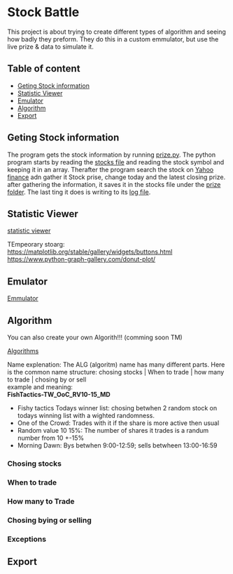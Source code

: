 # Stock Battle #
This project is about trying to create different types of algorithm and seeing how badly they preform. They do this in a custom emmulator, but use the live prize & data to simulate it.

## Table of content
- [Geting Stock information](#PRZ)
- [Statistic Viewer](#STV)
- [Emulator](#EMU)
- [Algorithm](#ALG)
- [Export](#EXP)


<a name="PRZ"></a>
## Geting Stock information

The program gets the stock information by running [prize.py](./prize.py). The python program starts by reading the [stocks file](./stocks.stk) and reading the stock symbol and keeping it in an array. Therafter the program search the stock on [Yahoo finance](https://finance.yahoo.com) adn gather it Stock prise, change today and the latest closing prize. after gathering the information, it saves it in the stocks file under the [prize folder](./prize/). The last ting it does is writing to its [log file](./log/PRZ.log).

<a name="STV"></a>
## Statistic Viewer

[statistic viewer](./statView.py)

TEmpeorary stoarg:  
https://matplotlib.org/stable/gallery/widgets/buttons.html  
https://www.python-graph-gallery.com/donut-plot/  

<a name="EMU"></a>
## Emulator

[Emmulator](./statView.py)

<a name="ALG"></a>
## Algorithm

You can also create your own Algorith!!! (comming soon TM)

[Algorithms](./ALG/)

Name explenation:
The ALG (algoritm) name has many different parts. Here is the common name structure:
chosing stocks | When to trade | how many to trade | chosing by or sell  
example and meaning:  
**FishTactics-TW_OoC_RV10-15_MD**

- Fishy tactics Todays winner list: chosing betwhen 2 random stock on todays winning list with a wighted randomness.
- One of the Crowd: Trades with it if the share is more active then usual
- Random value 10 15%: The number of shares it trades is a randum number from 10 +-15%
- Morning Dawn: Bys betwhen 9:00-12:59; sells betwheen 13:00-16:59

### Chosing stocks

### When to trade

### How many to Trade

### Chosing bying or selling

### Exceptions
<a name="EXP"></a>
## Export
